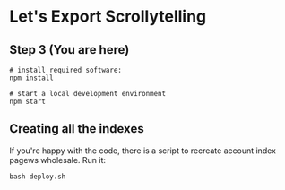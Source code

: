 # Let's Export Scrollytelling

## Step 3 **(You are here)**

``` shell
# install required software:
npm install

# start a local development environment
npm start
```

## Creating all the indexes

If you're happy with the code, there is a script to recreate account
index pagews wholesale. Run it:

``` shell
bash deploy.sh
```
